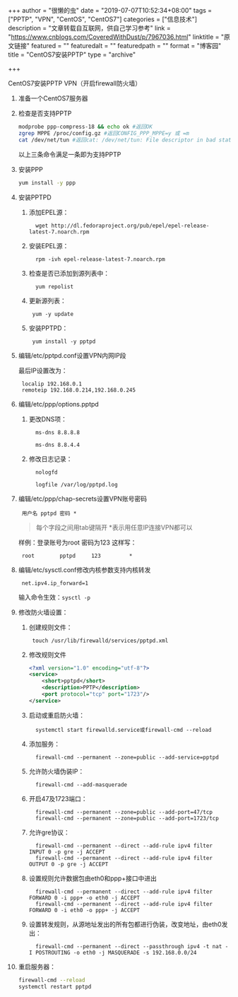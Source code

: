 +++
author = "很懒的虫"
date = "2019-07-07T10:52:34+08:00"
tags = ["PPTP", "VPN", "CentOS", "CentOS7"]
categories = ["信息技术"]
description = "文章转载自互联网，供自己学习参考"
link = "https://www.cnblogs.com/CoveredWithDust/p/7967036.html"
linktitle = "原文链接"
featured = ""
featuredalt = ""
featuredpath = ""
format = "博客园"
title = "CentOS7安装PPTP"
type = "archive"

+++

CentOS7安装PPTP VPN（开启firewall防火墙）

1. 准备一个CentOS7服务器

2. 检查是否支持PPTP

    ```bash
    modprobe ppp-compress-18 && echo ok #返回OK
    zgrep MPPE /proc/config.gz #返回CONFIG_PPP_MPPE=y 或 =m
    cat /dev/net/tun #返回cat: /dev/net/tun: File descriptor in bad state
    ```

    以上三条命令满足一条即为支持PPTP

3. 安装PPP

    ```bash
    yum install -y ppp
    ```

4. 安装PPTPD

   1. 添加EPEL源：

            wget http://dl.fedoraproject.org/pub/epel/epel-release-latest-7.noarch.rpm

   2. 安装EPEL源：

            rpm -ivh epel-release-latest-7.noarch.rpm

   3. 检查是否已添加到源列表中：
    
            yum repolist

    4. 更新源列表：

            yum -y update
    
    5. 安装PPTPD：

            yum install -y pptpd

5. 编辑/etc/pptpd.conf设置VPN内网IP段

    最后IP设置改为：

        localip 192.168.0.1
        remoteip 192.168.0.214,192.168.0.245
 

6. 编辑/etc/ppp/options.pptpd

   1. 更改DNS项：

            ms-dns 8.8.8.8

            ms-dns 8.8.4.4

   2. 修改日志记录：

            nologfd

            logfile /var/log/pptpd.log

7. 编辑/etc/ppp/chap-secrets设置VPN账号密码

        用户名 pptpd 密码 *
    
    > 每个字段之间用tab键隔开  *表示用任意IP连接VPN都可以

    样例：登录账号为root 密码为123  这样写：

        root        pptpd     123         *

8. 编辑/etc/sysctl.conf修改内核参数支持内核转发

        net.ipv4.ip_forward=1

    输入命令生效：`sysctl -p`

9. 修改防火墙设置：

   1.  创建规则文件：
        
            touch /usr/lib/firewalld/services/pptpd.xml

   2.  修改规则文件

        ```xml
        <?xml version="1.0" encoding="utf-8"?>
        <service>
            <short>pptpd</short>
            <description>PPTP</description>
            <port protocol="tcp" port="1723"/>
        </service>
        ```

   3. 启动或重启防火墙：

            systemctl start firewalld.service或firewall-cmd --reload

   4. 添加服务：

            firewall-cmd --permanent --zone=public --add-service=pptpd

   5. 允许防火墙伪装IP：

            firewall-cmd --add-masquerade
   
   6. 开启47及1723端口：

            firewall-cmd --permanent --zone=public --add-port=47/tcp
            firewall-cmd --permanent --zone=public --add-port=1723/tcp
   
   7. 允许gre协议：

            firewall-cmd --permanent --direct --add-rule ipv4 filter INPUT 0 -p gre -j ACCEPT
            firewall-cmd --permanent --direct --add-rule ipv4 filter OUTPUT 0 -p gre -j ACCEPT

   8. 设置规则允许数据包由eth0和ppp+接口中进出

            firewall-cmd --permanent --direct --add-rule ipv4 filter FORWARD 0 -i ppp+ -o eth0 -j ACCEPT
            firewall-cmd --permanent --direct --add-rule ipv4 filter FORWARD 0 -i eth0 -o ppp+ -j ACCEPT
   
   9. 设置转发规则，从源地址发出的所有包都进行伪装，改变地址，由eth0发出：

            firewall-cmd --permanent --direct --passthrough ipv4 -t nat -I POSTROUTING -o eth0 -j MASQUERADE -s 192.168.0.0/24
            
10. 重启服务器：

    ```bash
    firewall-cmd --reload
    systemctl restart pptpd
    ```